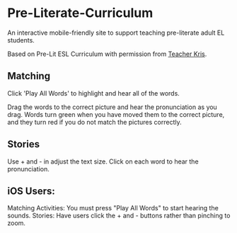 
# Pre-Literate-Curriculum
An interactive mobile-friendly site to support teaching pre-literate adult EL students.

Based on Pre-Lit ESL Curriculum with permission from [Teacher Kris](https://teacherkristin.weebly.com/for-teachers.html).

## Matching
Click 'Play All Words' to highlight and hear all of the words.

Drag the words to the correct picture and hear the pronunciation as you drag.
Words turn green when you have moved them to the correct picture, and they turn red if you do not match the pictures correctly.

## Stories
Use + and - in adjust the text size.
Click on each word to hear the pronunciation.

## iOS Users:
Matching Activities:
You must press "Play All Words" to start hearing the sounds.
Stories:
Have users click the + and - buttons rather than pinching to zoom.
